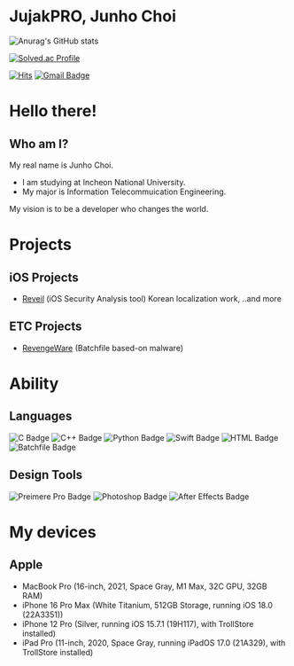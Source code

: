 # JujakPRO, Junho Choi
![Anurag's GitHub stats](https://github-readme-stats.vercel.app/api?username=JujakPRO&show_icons=true&theme=radical)

[![Solved.ac Profile](http://mazassumnida.wtf/api/v2/generate_badge?boj=jujakpro)](https://solved.ac/jujakpro/)  

[![Hits](https://hits.seeyoufarm.com/api/count/incr/badge.svg?url=https%3A%2F%2Fgithub.com%2FJujakPRO%2Fhit-counter&count_bg=%2306BAE3&title_bg=%23555555&icon=&icon_color=%23E7E7E7&title=hits&edge_flat=false)](https://hits.seeyoufarm.com) [![Gmail Badge](https://img.shields.io/badge/Gmail-d14836?style=flat-square&logo=Gmail&logoColor=white&link=mailto:backup040490@gmail.com)](backup040490@gmail.com)

# Hello there!
## Who am I?

My real name is Junho Choi.
- I am studying at Incheon National University.
- My major is Information Telecommuication Engineering.

My vision is to be a developer who changes the world.

# Projects
## iOS Projects
- [Reveil](https://github.com/Lessica/Reveil) (iOS Security Analysis tool) Korean localization work, ..and more

## ETC Projects
- [RevengeWare](https://github.com/JujakPRO/RevengeWare) (Batchfile based-on malware)

# Ability
## Languages
![C Badge](https://img.shields.io/badge/C-2%2F10-skyblue) ![C++ Badge](https://img.shields.io/badge/C++-2%2F10-blue) ![Python Badge](https://img.shields.io/badge/Python-3%2F10-yellow) ![Swift Badge](https://img.shields.io/badge/Swift-2%2F10-orange) ![HTML Badge](https://img.shields.io/badge/HTML-2%2F10-orange) ![Batchfile Badge](https://img.shields.io/badge/Batch-5%2F10-gray)

## Design Tools
![Preimere Pro Badge](https://img.shields.io/badge/Premiere_Pro-6%2F10-purple) ![Photoshop Badge](https://img.shields.io/badge/Photoshop-5%2F10-blue) ![After Effects Badge](https://img.shields.io/badge/After_Effects-2%2F10-purple)

# My devices
## Apple
- MacBook Pro (16-inch, 2021, Space Gray, M1 Max, 32C GPU, 32GB RAM)
- iPhone 16 Pro Max (White Titanium, 512GB Storage, running iOS 18.0 (22A3351))
- iPhone 12 Pro (Silver, running iOS 15.7.1 (19H117), with TrollStore installed)
- iPad Pro (11-inch, 2020, Space Gray, running iPadOS 17.0 (21A329), with TrollStore installed)

